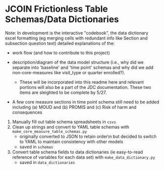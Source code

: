 # JCOIN Frictionless Table Schemas/Data Dictionaries

Note: In development is the interactive "codebook", the data dictionary excel formatting (eg merging cells with redundant info like Section and subsection question text) detailed explanations of the:

- work flow (and how to contribute to this project)
- description/diagram of the data model structure (i.e., why did we separate into 'baseline' and 'time point' schemas and why did we add non-core-measures like visit_type or quarter enrolled?). 
    - These will be incorporated into this readme here and relevant portions will also be a part of the JDC documentation. These two items are sleighted to be complete by 5/27. 

- A few core measure sections in time point schema still need to be added including (a) MOUD  and (b) PROMIS and (c) Risk of harm and consequences
 

1. Manually fill out table schema spreadsheets in `csvs`
2. Clean up strings and convert to YAML table schemas with `make_core_measure_table_schemas.py`
    - originally converted to JSON to retain order\n but decided to switch to YAML to maintain consistency with other models
    - saved in `schemas`
3. Convert table schema fields to data dictionaries (ie easy-to-read reference of variables for each data set) with `make_data_dictionary.py`
    - saved in `data_dictionaries`




